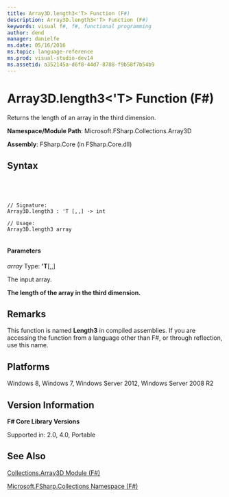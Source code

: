 ```yaml
---
title: Array3D.length3<'T> Function (F#)
description: Array3D.length3<'T> Function (F#)
keywords: visual f#, f#, functional programming
author: dend
manager: danielfe
ms.date: 05/16/2016
ms.topic: language-reference
ms.prod: visual-studio-dev14
ms.assetid: a352145a-d6f8-44d7-8788-f9b58f7b54b9 
---
```


# Array3D.length3<'T> Function (F#)

Returns the length of an array in the third dimension.

**Namespace/Module Path**: Microsoft.FSharp.Collections.Array3D

**Assembly**: FSharp.Core (in FSharp.Core.dll)


## Syntax



```




// Signature:
Array3D.length3 : 'T [,,] -> int

// Usage:
Array3D.length3 array


```





#### Parameters
*array*
Type: **'T**[[,,]](http://msdn.microsoft.com/en-us/library/b4e5b35b-dc83-4b50-94aa-85fcf3ccb2b0)


The input array.



**The length of the array in the third dimension.**
## Remarks
This function is named **Length3** in compiled assemblies. If you are accessing the function from a language other than F#, or through reflection, use this name.


## Platforms
Windows 8, Windows 7, Windows Server 2012, Windows Server 2008 R2


## Version Information
**F# Core Library Versions**

Supported in: 2.0, 4.0, Portable




## See Also
[Collections.Array3D Module &#40;F&#35;&#41;](Collections.Array3D-Module-%5BFSharp%5D.md)

[Microsoft.FSharp.Collections Namespace &#40;F&#35;&#41;](Microsoft.FSharp.Collections-Namespace-%5BFSharp%5D.md)


